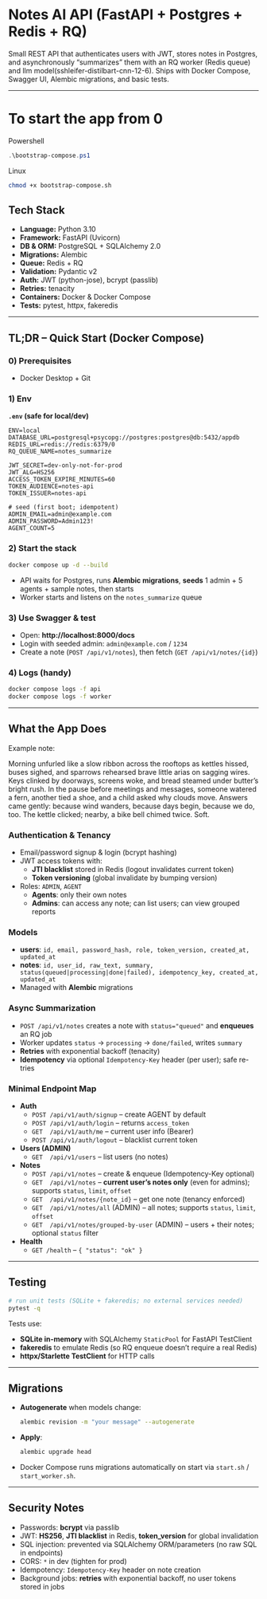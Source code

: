 # Notes AI API (FastAPI + Postgres + Redis + RQ)

Small REST API that authenticates users with JWT, stores notes in Postgres, and asynchronously “summarizes” them with an RQ worker (Redis queue) and llm model(sshleifer-distilbart-cnn-12-6). Ships with Docker Compose, Swagger UI, Alembic migrations, and basic tests.

---
# To start the app from 0

Powershell
```powershell
.\bootstrap-compose.ps1
```
Linux
```bash
chmod +x bootstrap-compose.sh
```
## Tech Stack
- **Language:** Python 3.10  
- **Framework:** FastAPI (Uvicorn)
- **DB & ORM:** PostgreSQL + SQLAlchemy 2.0
- **Migrations:** Alembic
- **Queue:** Redis + RQ
- **Validation:** Pydantic v2
- **Auth:** JWT (python-jose), bcrypt (passlib)
- **Retries:** tenacity
- **Containers:** Docker & Docker Compose
- **Tests:** pytest, httpx, fakeredis

---

## TL;DR – Quick Start (Docker Compose)

### 0) Prerequisites
- Docker Desktop + Git

### 1) Env

**`.env` (safe for local/dev)**
```env
ENV=local
DATABASE_URL=postgresql+psycopg://postgres:postgres@db:5432/appdb
REDIS_URL=redis://redis:6379/0
RQ_QUEUE_NAME=notes_summarize

JWT_SECRET=dev-only-not-for-prod
JWT_ALG=HS256
ACCESS_TOKEN_EXPIRE_MINUTES=60
TOKEN_AUDIENCE=notes-api
TOKEN_ISSUER=notes-api

# seed (first boot; idempotent)
ADMIN_EMAIL=admin@example.com
ADMIN_PASSWORD=Admin123!
AGENT_COUNT=5
```

### 2) Start the stack
```bash
docker compose up -d --build
```
- API waits for Postgres, runs **Alembic migrations**, **seeds** 1 admin + 5 agents + sample notes, then starts
- Worker starts and listens on the `notes_summarize` queue

### 3) Use Swagger & test
- Open: **http://localhost:8000/docs**
- Login with seeded admin: `admin@example.com` / `1234`
- Create a note (`POST /api/v1/notes`), then fetch (`GET /api/v1/notes/{id}`)

### 4) Logs (handy)
```bash
docker compose logs -f api
docker compose logs -f worker
```

---

## What the App Does
Example note:

Morning unfurled like a slow ribbon across the rooftops as kettles hissed, buses sighed, and sparrows rehearsed brave little arias on sagging wires. Keys clinked by doorways, screens woke, and bread steamed under butter’s bright rush. In the pause before meetings and messages, someone watered a fern, another tied a shoe, and a child asked why clouds move. Answers came gently: because wind wanders, because days begin, because we do, too. The kettle clicked; nearby, a bike bell chimed twice. Soft.

### Authentication & Tenancy
- Email/password signup & login (bcrypt hashing)
- JWT access tokens with:
  - **JTI blacklist** stored in Redis (logout invalidates current token)
  - **Token versioning** (global invalidate by bumping version)
- Roles: `ADMIN`, `AGENT`
  - **Agents**: only their own notes
  - **Admins**: can access any note; can list users; can view grouped reports

### Models
- **users**: `id, email, password_hash, role, token_version, created_at, updated_at`
- **notes**: `id, user_id, raw_text, summary, status(queued|processing|done|failed), idempotency_key, created_at, updated_at`
- Managed with **Alembic** migrations

### Async Summarization
- `POST /api/v1/notes` creates a note with `status="queued"` and **enqueues** an RQ job
- Worker updates `status` → `processing` → `done/failed`, writes `summary`
- **Retries** with exponential backoff (tenacity)
- **Idempotency** via optional `Idempotency-Key` header (per user); safe re-tries

### Minimal Endpoint Map
- **Auth**
  - `POST /api/v1/auth/signup` – create AGENT by default  
  - `POST /api/v1/auth/login` – returns `access_token`  
  - `GET  /api/v1/auth/me` – current user info (Bearer)  
  - `POST /api/v1/auth/logout` – blacklist current token
- **Users (ADMIN)**
  - `GET  /api/v1/users` – list users (no notes)
- **Notes**
  - `POST /api/v1/notes` – create & enqueue (Idempotency-Key optional)
  - `GET  /api/v1/notes` – **current user’s notes only** (even for admins); supports `status`, `limit`, `offset`
  - `GET  /api/v1/notes/{note_id}` – get one note (tenancy enforced)
  - `GET  /api/v1/notes/all` (ADMIN) – all notes; supports `status`, `limit`, `offset`
  - `GET  /api/v1/notes/grouped-by-user` (ADMIN) – users + their notes; optional `status` filter
- **Health**
  - `GET /health` – `{ "status": "ok" }`

---

## Testing
```bash
# run unit tests (SQLite + fakeredis; no external services needed)
pytest -q
```
Tests use:
- **SQLite in-memory** with SQLAlchemy `StaticPool` for FastAPI TestClient
- **fakeredis** to emulate Redis (so RQ enqueue doesn’t require a real Redis)
- **httpx/Starlette TestClient** for HTTP calls

---

## Migrations
- **Autogenerate** when models change:
  ```bash
  alembic revision -m "your message" --autogenerate
  ```
- **Apply**:
  ```bash
  alembic upgrade head
  ```
- Docker Compose runs migrations automatically on start via `start.sh` / `start_worker.sh`.

---

## Security Notes
- Passwords: **bcrypt** via passlib
- JWT: **HS256**, **JTI blacklist** in Redis, **token_version** for global invalidation
- SQL injection: prevented via SQLAlchemy ORM/parameters (no raw SQL in endpoints)
- CORS: `*` in dev (tighten for prod)
- Idempotency: `Idempotency-Key` header on note creation
- Background jobs: **retries** with exponential backoff, no user tokens stored in jobs
